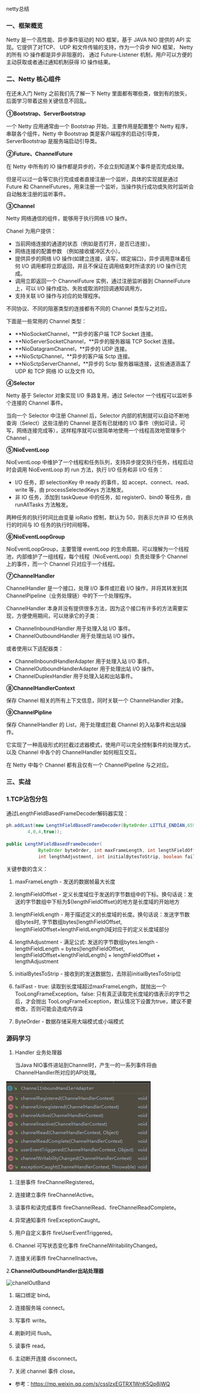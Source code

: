 netty总结

###  一、框架概览

Netty 是一个高性能、异步事件驱动的 NIO 框架，基于 JAVA NIO 提供的 API 实现。它提供了对TCP、 UDP 和文件传输的支持，作为一个异步 NIO 框架， Netty 的所有 IO 操作都是异步非阻塞的， 通过 Future-Listener 机制，用户可以方便的主动获取或者通过通知机制获得 IO 操作结果。  

### 二、Netty 核心组件

在还未入门 Netty 之前我们先了解一下 Netty 里面都有哪些类，做到有的放矢，后面学习带着这些关键信息不回乱。

**①Bootstrap、ServerBootstrap**

一个 Netty 应用通常由一个 Bootstrap 开始，主要作用是配置整个 Netty 程序，串联各个组件，Netty 中 Bootstrap 类是客户端程序的启动引导类，ServerBootstrap 是服务端启动引导类。

**②Future、ChannelFuture**

在 Netty 中所有的 IO 操作都是异步的，不会立刻知道某个事件是否完成处理。

但是可以过一会等它执行完成或者直接注册一个监听，具体的实现就是通过 Future 和 ChannelFutures，用来注册一个监听，当操作执行成功或失败时监听会自动触发注册的监听事件。

**③Channel**

Netty 网络通信的组件，能够用于执行网络 I/O 操作。

Chanel 为用户提供：

- 当前网络连接的通道的状态（例如是否打开，是否已连接）。
- 网络连接的配置参数 （例如接收缓冲区大小）。
- 提供异步的网络 I/O 操作(如建立连接，读写，绑定端口)，异步调用意味着任何 I/O 调用都将立即返回，并且不保证在调用结束时所请求的 I/O 操作已完成。
- 调用立即返回一个 ChannelFuture 实例，通过注册监听器到 ChannelFuture 上，可以 I/O 操作成功、失败或取消时回调通知调用方。
- 支持关联 I/O 操作与对应的处理程序。

不同协议、不同的阻塞类型的连接都有不同的 Channel 类型与之对应。

下面是一些常用的 Channel 类型：

- **NioSocketChannel，**异步的客户端 TCP Socket 连接。
- **NioServerSocketChannel，**异步的服务器端 TCP Socket 连接。
- **NioDatagramChannel，**异步的 UDP 连接。
- **NioSctpChannel，**异步的客户端 Sctp 连接。
- **NioSctpServerChannel，**异步的 Sctp 服务器端连接，这些通道涵盖了 UDP 和 TCP 网络 IO 以及文件 IO。

**④Selector**

Netty 基于 Selector 对象实现 I/O 多路复用，通过 Selector 一个线程可以监听多个连接的 Channel 事件。

当向一个 Selector 中注册 Channel 后，Selector 内部的机制就可以自动不断地查询（Select）这些注册的 Channel 是否有已就绪的 I/O 事件（例如可读，可写，网络连接完成等），这样程序就可以很简单地使用一个线程高效地管理多个 Channel 。

**⑤NioEventLoop**

NioEventLoop 中维护了一个线程和任务队列，支持异步提交执行任务，线程启动时会调用 NioEventLoop 的 run 方法，执行 I/O 任务和非 I/O 任务：

- I/O 任务，即 selectionKey 中 ready 的事件，如 accept、connect、read、write 等，由 processSelectedKeys 方法触发。
- 非 IO 任务，添加到 taskQueue 中的任务，如 register0、bind0 等任务，由 runAllTasks 方法触发。

两种任务的执行时间比由变量 ioRatio 控制，默认为 50，则表示允许非 IO 任务执行的时间与 IO 任务的执行时间相等。

**⑥NioEventLoopGroup**

NioEventLoopGroup，主要管理 eventLoop 的生命周期，可以理解为一个线程池，内部维护了一组线程，每个线程（NioEventLoop）负责处理多个 Channel 上的事件，而一个 Channel 只对应于一个线程。

**⑦ChannelHandler**

ChannelHandler 是一个接口，处理 I/O 事件或拦截 I/O 操作，并将其转发到其 ChannelPipeline（业务处理链）中的下一个处理程序。

ChannelHandler 本身并没有提供很多方法，因为这个接口有许多的方法需要实现，方便使用期间，可以继承它的子类：

- ChannelInboundHandler 用于处理入站 I/O 事件。
- ChannelOutboundHandler 用于处理出站 I/O 操作。

或者使用以下适配器类：

- ChannelInboundHandlerAdapter 用于处理入站 I/O 事件。
- ChannelOutboundHandlerAdapter 用于处理出站 I/O 操作。
- ChannelDuplexHandler 用于处理入站和出站事件。

**⑧ChannelHandlerContext**

保存 Channel 相关的所有上下文信息，同时关联一个 ChannelHandler 对象。

**⑨ChannelPipline**

保存 ChannelHandler 的 List，用于处理或拦截 Channel 的入站事件和出站操作。

它实现了一种高级形式的拦截过滤器模式，使用户可以完全控制事件的处理方式，以及 Channel 中各个的 ChannelHandler 如何相互交互。

在 Netty 中每个 Channel 都有且仅有一个 ChannelPipeline 与之对应。

### 三、实战

### 1.TCP沾包分包

通过LengthFieldBasedFrameDecoder解码器实现：

```java
ph.addLast(new LengthFieldBasedFrameDecoder(ByteOrder.LITTLE_ENDIAN,65536,0,
        4,0,4,true));

public LengthFieldBasedFrameDecoder(
            ByteOrder byteOrder, int maxFrameLength, int lengthFieldOffset, int lengthFieldLength,
            int lengthAdjustment, int initialBytesToStrip, boolean failFast)
```

关键参数的含义：

1. maxFrameLength - 发送的数据帧最大长度

2. lengthFieldOffset - 定义长度域位于发送的字节数组中的下标。换句话说：发送的字节数组中下标为${lengthFieldOffset}的地方是长度域的开始地方

3. lengthFieldLength - 用于描述定义的长度域的长度。换句话说：发送字节数组bytes时, 字节数组bytes[lengthFieldOffset, lengthFieldOffset+lengthFieldLength]域对应于的定义长度域部分

4. lengthAdjustment - 满足公式: 发送的字节数组bytes.length - lengthFieldLength = bytes[lengthFieldOffset, lengthFieldOffset+lengthFieldLength] + lengthFieldOffset + lengthAdjustment 

5. initialBytesToStrip - 接收到的发送数据包，去除前initialBytesToStrip位

6. failFast - true: 读取到长度域超过maxFrameLength，就抛出一个 TooLongFrameException。false: 只有真正读取完长度域的值表示的字节之后，才会抛出 TooLongFrameException，默认情况下设置为true，建议不要修改，否则可能会造成内存溢
7. ByteOrder - 数据存储采用大端模式或小端模式

### 源码学习

1. Handler 业务处理器

   当Java NIO事件进站到Channel时，产生一的一系列事件将由ChannelHandler所对应的API处理。

![image-20200708163223148](https://github.com/rainluacgq/java/blob/master/计算机网络/pic/image-20200708163223148.png)

1. 注册事件 fireChannelRegistered。

2. 连接建立事件 fireChannelActive。

3. 读事件和读完成事件 fireChannelRead、fireChannelReadComplete。

4. 异常通知事件 fireExceptionCaught。

5. 用户自定义事件 fireUserEventTriggered。

6. Channel 可写状态变化事件 fireChannelWritabilityChanged。

7. 连接关闭事件 fireChannelInactive。

2.**ChannelOutboundHandler出站处理器**

![chanelOutBand](G:\java\git\java\计算机网络\pic\chanelOutBand.jpg)

1. 端口绑定 bind。

2. 连接服务端 connect。

3. 写事件 write。

4. 刷新时间 flush。

5. 读事件 read。

6. 主动断开连接 disconnect。

7. 关闭 channel 事件 close。



- 参考：https://mp.weixin.qq.com/s/csslzxEGTRX1WnK5Qp8jWQ

